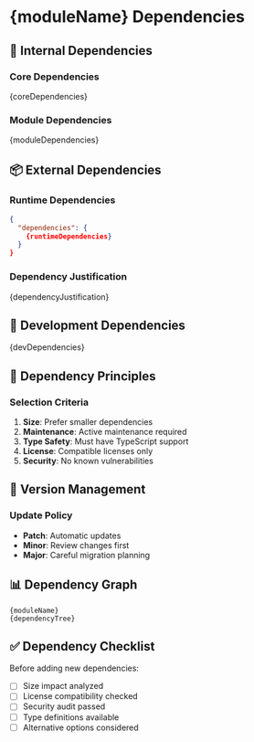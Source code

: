 # {moduleName} Dependencies

## 🔗 Internal Dependencies

### Core Dependencies
{coreDependencies}

### Module Dependencies
{moduleDependencies}

## 📦 External Dependencies

### Runtime Dependencies
```json
{
  "dependencies": {
    {runtimeDependencies}
  }
}
```

### Dependency Justification
{dependencyJustification}

## 🔧 Development Dependencies

{devDependencies}

## 🎯 Dependency Principles

### Selection Criteria
1. **Size**: Prefer smaller dependencies
2. **Maintenance**: Active maintenance required
3. **Type Safety**: Must have TypeScript support
4. **License**: Compatible licenses only
5. **Security**: No known vulnerabilities

## 🔄 Version Management

### Update Policy
- **Patch**: Automatic updates
- **Minor**: Review changes first
- **Major**: Careful migration planning

## 📊 Dependency Graph

```
{moduleName}
{dependencyTree}
```

## ✅ Dependency Checklist

Before adding new dependencies:
- [ ] Size impact analyzed
- [ ] License compatibility checked
- [ ] Security audit passed
- [ ] Type definitions available
- [ ] Alternative options considered
